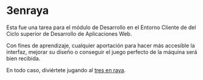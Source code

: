 # 3enraya

Esta fue una tarea para el módulo de Desarrollo en el Entorno Cliente de del Ciclo superior de Desarrollo de Aplicaciones Web.

Con fines de aprendizaje, cualquier aportación para hacer más accesible la interfaz, mejorar su diseño o conseguir el juego perfecto de la máquina será bien recibida.

En todo caso, diviértete jugando al [tres en raya](https://rgmagadan.github.io/3enraya).